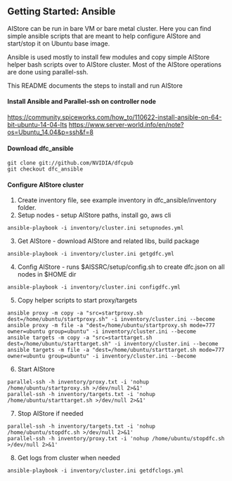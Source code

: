## Getting Started: Ansible

AIStore can be run in bare VM or bare metal cluster. Here you can find simple ansible scripts that are meant to help configure AIStore and start/stop it on Ubuntu base image. 

Ansible is used mostly to install few modules and copy simple AIStore helper bash scripts over to AIStore cluster. Most of the AIStore operations are done using parallel-ssh.

This README documents the steps to install and run AIStore

#### Install Ansible and Parallel-ssh on controller node
https://community.spiceworks.com/how_to/110622-install-ansible-on-64-bit-ubuntu-14-04-lts
https://www.server-world.info/en/note?os=Ubuntu_14.04&p=ssh&f=8

#### Download dfc_ansible 
```
git clone git://github.com/NVIDIA/dfcpub
git checkout dfc_ansible
```

#### Configure AIStore cluster
1. Create inventory file, see example inventory in dfc_ansible/inventory folder. 
2. Setup nodes - setup AIStore paths, install go, aws cli
```
ansible-playbook -i inventory/cluster.ini setupnodes.yml
```
3. Get AIStore - download AIStore and related libs, build package
```
ansible-playbook -i inventory/cluster.ini getgdfc.yml
```
4. Config AIStore - runs $AISSRC/setup/config.sh to create dfc.json on all nodes in $HOME dir
```
ansible-playbook -i inventory/cluster.ini configdfc.yml
```
5. Copy helper scripts to start proxy/targets
```
ansible proxy -m copy -a "src=startproxy.sh dest=/home/ubuntu/startproxy.sh" -i inventory/cluster.ini --become
ansible proxy -m file -a "dest=/home/ubuntu/startproxy.sh mode=777 owner=ubuntu group=ubuntu" -i inventory/cluster.ini --become
ansible targets -m copy -a "src=starttarget.sh dest=/home/ubuntu/starttarget.sh" -i inventory/cluster.ini --become
ansible targets -m file -a "dest=/home/ubuntu/starttarget.sh mode=777 owner=ubuntu group=ubuntu" -i inventory/cluster.ini --become
```

6. Start AIStore
```
parallel-ssh -h inventory/proxy.txt -i 'nohup /home/ubuntu/startproxy.sh >/dev/null 2>&1'
parallel-ssh -h inventory/targets.txt -i 'nohup /home/ubuntu/starttarget.sh >/dev/null 2>&1'
```

7. Stop AIStore if needed
```
parallel-ssh -h inventory/targets.txt -i 'nohup /home/ubuntu/stopdfc.sh >/dev/null 2>&1'
parallel-ssh -h inventory/proxy.txt -i 'nohup /home/ubuntu/stopdfc.sh >/dev/null 2>&1'
```

8. Get logs from cluster when needed
```
ansible-playbook -i inventory/cluster.ini getdfclogs.yml
```

